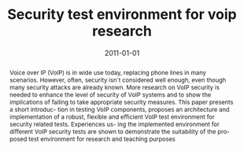 ---
abstract: Voice over IP (VoIP) is in wide use today, replacing  phone lines in many
  scenarios. However, often, security  isn´t considered well enough, even though many
  security  attacks are already known. More research on VoIP security  is needed to
  enhance the level of security of VoIP systems  and to show the implications of failing
  to take appropriate  security measures. This paper presents a short introduc-  tion
  in testing VoIP components, proposes an architecture  and implementation of a robust,
  flexible and efficient VoIP  test environment for security related tests. Experiences
  us-  ing the implemented environment for different VoIP security  tests are shown
  to demonstrate the suitability of the pro-  posed test environment for research
  and teaching purposes
authors:
- Florian Fankhauser
- Maximilian Ronniger
- Christian Schanes
- Thomas Grechenig
date: '2011-01-01'
featured: false
links:
- name: Publik
  url: https://publik.tuwien.ac.at/showentry.php?ID=205423&lang=1
publication_types:
- '2'
publishDate: '2011-01-01'
title: Security test environment for voip research
url_pdf: ''
---
